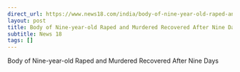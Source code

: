 ```yaml
---
direct_url: https://www.news18.com/india/body-of-nine-year-old-raped-and-murdered-recovered-after-nine-days-8713043.html
layout: post
title: Body of Nine-year-old Raped and Murdered Recovered After Nine Days
subtitle: News 18
tags: []
---
```


Body of Nine-year-old Raped and Murdered Recovered After Nine Days
